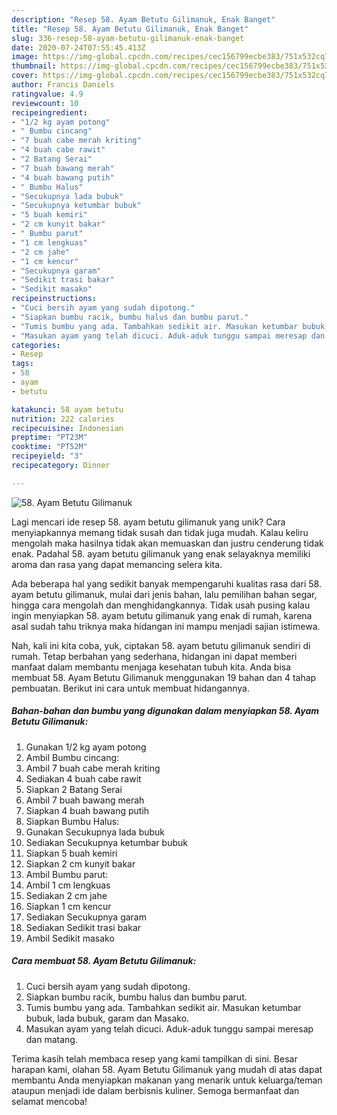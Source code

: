 ```yaml
---
description: "Resep 58. Ayam Betutu Gilimanuk, Enak Banget"
title: "Resep 58. Ayam Betutu Gilimanuk, Enak Banget"
slug: 336-resep-58-ayam-betutu-gilimanuk-enak-banget
date: 2020-07-24T07:55:45.413Z
image: https://img-global.cpcdn.com/recipes/cec156799ecbe383/751x532cq70/58-ayam-betutu-gilimanuk-foto-resep-utama.jpg
thumbnail: https://img-global.cpcdn.com/recipes/cec156799ecbe383/751x532cq70/58-ayam-betutu-gilimanuk-foto-resep-utama.jpg
cover: https://img-global.cpcdn.com/recipes/cec156799ecbe383/751x532cq70/58-ayam-betutu-gilimanuk-foto-resep-utama.jpg
author: Francis Daniels
ratingvalue: 4.9
reviewcount: 10
recipeingredient:
- "1/2 kg ayam potong"
- " Bumbu cincang"
- "7 buah cabe merah kriting"
- "4 buah cabe rawit"
- "2 Batang Serai"
- "7 buah bawang merah"
- "4 buah bawang putih"
- " Bumbu Halus"
- "Secukupnya lada bubuk"
- "Secukupnya ketumbar bubuk"
- "5 buah kemiri"
- "2 cm kunyit bakar"
- " Bumbu parut"
- "1 cm lengkuas"
- "2 cm jahe"
- "1 cm kencur"
- "Secukupnya garam"
- "Sedikit trasi bakar"
- "Sedikit masako"
recipeinstructions:
- "Cuci bersih ayam yang sudah dipotong."
- "Siapkan bumbu racik, bumbu halus dan bumbu parut."
- "Tumis bumbu yang ada. Tambahkan sedikit air. Masukan ketumbar bubuk, lada bubuk, garam dan Masako."
- "Masukan ayam yang telah dicuci. Aduk-aduk tunggu sampai meresap dan matang."
categories:
- Resep
tags:
- 58
- ayam
- betutu

katakunci: 58 ayam betutu 
nutrition: 222 calories
recipecuisine: Indonesian
preptime: "PT23M"
cooktime: "PT52M"
recipeyield: "3"
recipecategory: Dinner

---
```



![58. Ayam Betutu Gilimanuk](https://img-global.cpcdn.com/recipes/cec156799ecbe383/751x532cq70/58-ayam-betutu-gilimanuk-foto-resep-utama.jpg)

Lagi mencari ide resep 58. ayam betutu gilimanuk yang unik? Cara menyiapkannya memang tidak susah dan tidak juga mudah. Kalau keliru mengolah maka hasilnya tidak akan memuaskan dan justru cenderung tidak enak. Padahal 58. ayam betutu gilimanuk yang enak selayaknya memiliki aroma dan rasa yang dapat memancing selera kita.

Ada beberapa hal yang sedikit banyak mempengaruhi kualitas rasa dari 58. ayam betutu gilimanuk, mulai dari jenis bahan, lalu pemilihan bahan segar, hingga cara mengolah dan menghidangkannya. Tidak usah pusing kalau ingin menyiapkan 58. ayam betutu gilimanuk yang enak di rumah, karena asal sudah tahu triknya maka hidangan ini mampu menjadi sajian istimewa.




Nah, kali ini kita coba, yuk, ciptakan 58. ayam betutu gilimanuk sendiri di rumah. Tetap berbahan yang sederhana, hidangan ini dapat memberi manfaat dalam membantu menjaga kesehatan tubuh kita. Anda bisa membuat 58. Ayam Betutu Gilimanuk menggunakan 19 bahan dan 4 tahap pembuatan. Berikut ini cara untuk membuat hidangannya.

<!--inarticleads1-->

##### Bahan-bahan dan bumbu yang digunakan dalam menyiapkan 58. Ayam Betutu Gilimanuk:

1. Gunakan 1/2 kg ayam potong
1. Ambil  Bumbu cincang:
1. Ambil 7 buah cabe merah kriting
1. Sediakan 4 buah cabe rawit
1. Siapkan 2 Batang Serai
1. Ambil 7 buah bawang merah
1. Siapkan 4 buah bawang putih
1. Siapkan  Bumbu Halus:
1. Gunakan Secukupnya lada bubuk
1. Sediakan Secukupnya ketumbar bubuk
1. Siapkan 5 buah kemiri
1. Siapkan 2 cm kunyit bakar
1. Ambil  Bumbu parut:
1. Ambil 1 cm lengkuas
1. Sediakan 2 cm jahe
1. Siapkan 1 cm kencur
1. Sediakan Secukupnya garam
1. Sediakan Sedikit trasi bakar
1. Ambil Sedikit masako




<!--inarticleads2-->

##### Cara membuat 58. Ayam Betutu Gilimanuk:

1. Cuci bersih ayam yang sudah dipotong.
1. Siapkan bumbu racik, bumbu halus dan bumbu parut.
1. Tumis bumbu yang ada. Tambahkan sedikit air. Masukan ketumbar bubuk, lada bubuk, garam dan Masako.
1. Masukan ayam yang telah dicuci. Aduk-aduk tunggu sampai meresap dan matang.




Terima kasih telah membaca resep yang kami tampilkan di sini. Besar harapan kami, olahan 58. Ayam Betutu Gilimanuk yang mudah di atas dapat membantu Anda menyiapkan makanan yang menarik untuk keluarga/teman ataupun menjadi ide dalam berbisnis kuliner. Semoga bermanfaat dan selamat mencoba!
